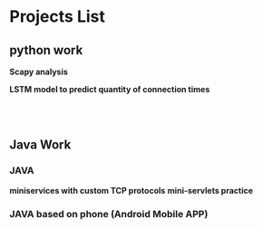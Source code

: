 # Projects List

## python work
**Scapy analysis**

**LSTM model to predict quantity of connection times**

</br>
</br>

## Java Work
### JAVA
**miniservices with custom TCP protocols**
**mini-servlets practice**

### JAVA based on phone (Android Mobile APP)
